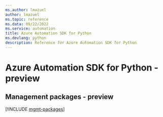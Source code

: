 ```yaml
---
ms.author: lmazuel
author: lmazuel
ms.topic: reference
ms.data: 09/22/2022
ms.service: automation
title: Azure Automation SDK for Python
ms.devlang: python
description: Reference for Azure Automation SDK for Python
---
```

# Azure Automation SDK for Python - preview

## Management packages - preview
[!INCLUDE [mgmt-packages](automation-mgmt-index.md)]